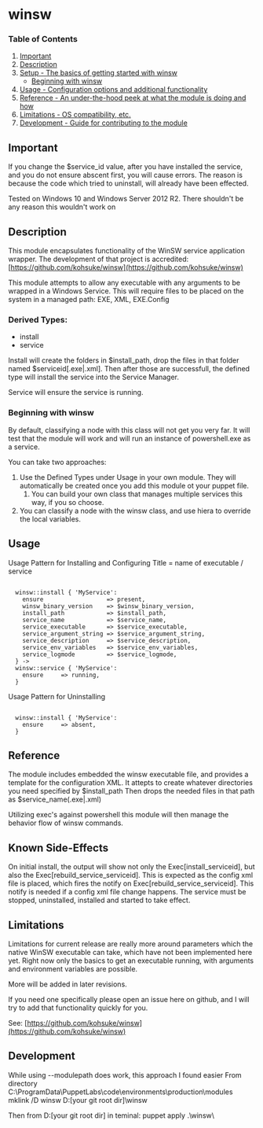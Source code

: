 # winsw

### Table of Contents

1. [Important](#important)
1. [Description](#description)
1. [Setup - The basics of getting started with winsw](#setup)
    * [Beginning with winsw](#beginning-with-winsw)
1. [Usage - Configuration options and additional functionality](#usage)
1. [Reference - An under-the-hood peek at what the module is doing and how](#reference)
1. [Limitations - OS compatibility, etc.](#limitations)
1. [Development - Guide for contributing to the module](#development)

## Important

If you change the $service_id value, after you have installed the service, and you do not ensure abscent first, you will cause errors.
The reason is because the code which tried to uninstall, will already have been effected.

Tested on Windows 10 and Windows Server 2012 R2.
There shouldn't be any reason this wouldn't work on 

## Description

This module encapsulates functionality of the WinSW service application wrapper.
The development of that project is accredited: [https://github.com/kohsuke/winsw](https://github.com/kohsuke/winsw)

This module attempts to allow any executable with any arguments to be wrapped in a Windows Service.
This will require files to be placed on the system in a managed path: EXE, XML, EXE.Config

### Derived Types:
* install 
* service

Install will create the folders in $install_path, drop the files in that folder named $serviceid[.exe|.xml].
Then after those are successfull, the defined type will install the service into the Service Manager.

Service will ensure the service is running.

### Beginning with winsw

By default, classifying a node with this class will not get you very far.
It will test that the module will work and will run an instance of powershell.exe as a service.

You can take two approaches:

1. Use the Defined Types under Usage in your own module. They will automatically be created once you add this module ot your puppet file.
   1. You can build your own class that manages multiple services this way, if you so choose.
1. You can classify a node with the winsw class, and use hiera to override the local variables.

## Usage

Usage Pattern for Installing and Configuring
Title = name of executable / service

<pre><code>
  winsw::install { 'MyService':
    ensure                  => present,
    winsw_binary_version    => $winsw_binary_version,
    install_path            => $install_path,
    service_name            => $service_name,
    service_executable      => $service_executable,
    service_argument_string => $service_argument_string,
    service_description     => $service_description,
    service_env_variables   => $service_env_variables,
    service_logmode         => $service_logmode,
  } ->
  winsw::service { 'MyService':
    ensure     => running,
  }
</code></pre>

Usage Pattern for Uninstalling
<pre><code>
  winsw::install { 'MyService':
    ensure     => absent,
  }
</code></pre>

## Reference

The module includes embedded the winsw executable file, and provides a template for the configuration XML. 
It attepts to create whatever directories you need specified by $install_path
Then drops the needed files in that path as $service_name(.exe|.xml)

Utilizing exec's against powershell this module will then manage the behavior flow of winsw commands.

## Known Side-Effects

On initial install, the output will show not only the Exec[install_serviceid], but also the Exec[rebuild_service_serviceid].
This is expected as the config xml file is placed, which fires the notify on Exec[rebuild_service_serviceid].
This notify is needed if a config xml file change happens. The service must be stopped, uninstalled, installed and started to take effect.


## Limitations

Limitations for current release are really more around parameters which the native WinSW executable can take, which have not been implemented here yet.
Right now only the basics to get an executable running, with arguments and environment variables are possible.

More will be added in later revisions.

If you need one specifically please open an issue here on github, and I will try to add that functionality quickly for you.

See: [https://github.com/kohsuke/winsw](https://github.com/kohsuke/winsw)

## Development

While using --modulepath does work, this approach I found easier
From directory  C:\ProgramData\PuppetLabs\code\environments\production\modules
mklink /D winsw D:\[your git root dir]\winsw 

Then from D:\[your git root dir] in teminal:  puppet apply .\winsw\